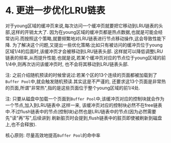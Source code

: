 # 4. 更进一步优化LRU链表

对于young区域的缓冲页来说,每次访问一个缓冲页就要把它移动到LRU链表的头部,这样的开销太大了.
因为在young区域的缓冲页都是热点数据,也就是可能会经常访问.而按照这个策略,就要频繁地对LRU链表进行节点移动操作,这会导致性能下降.
为了解决这个问题,又提出一些优化策略:比如只有被访问的缓冲页位于young区域1/4的后面时,该缓冲页才会被移动到LRU链表头部.
这样就可以降低调整LRU链表的频率,从而提升性能.也就是说,若某个缓冲页对应的节点位于young区域的前1/4中,则再次访问该缓冲页时,
也不会将其移动到LRU链表头部.

注: 之前介绍随机预读的时候曾说过:若某个区的13个连续的页面都被加载到了`Buffer Pool`中,就会触发随机预读.其实这是不严谨的,
还要求这13个页面是非常热的页面,所谓"非常热",指的是这些页面位于整个young区域的前1/4处.

注: 只要从磁盘中加载一个页面到`Buffer Pool`中,该缓冲页对应的控制块就会作为一个节点,加入到LRU链表中.这样一来,
该缓冲页对应的控制块必然不在free链表中.不过flush链表中的节点(控制块)必然也是LRU链表中的节点(因为必然需要先"读"再"写",后续讲到
刷新脏页时会提到,flush链表中的脏页即使被刷新到磁盘上,也不会释放).

核心原则: 尽量高效地提高`Buffer Pool`的命中率

